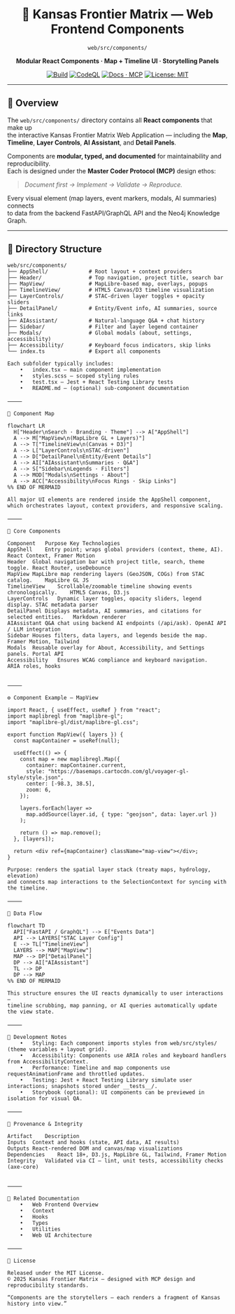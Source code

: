 <div align="center">

# 🧩 Kansas Frontier Matrix — Web Frontend Components  
`web/src/components/`

**Modular React Components · Map + Timeline UI · Storytelling Panels**

[![Build](https://img.shields.io/github/actions/workflow/status/bartytime4life/Kansas-Frontier-Matrix/ci.yml?label=Build)](../../../../.github/workflows/ci.yml)
[![CodeQL](https://img.shields.io/github/actions/workflow/status/bartytime4life/Kansas-Frontier-Matrix/codeql.yml?label=CodeQL)](../../../../.github/workflows/codeql.yml)
[![Docs · MCP](https://img.shields.io/badge/Docs-MCP-green)](../../../../docs/)
[![License: MIT](https://img.shields.io/badge/License-MIT-blue.svg)](../../../../LICENSE)

</div>

---

## 🧭 Overview

The `web/src/components/` directory contains all **React components** that make up  
the interactive Kansas Frontier Matrix Web Application — including the **Map**,  
**Timeline**, **Layer Controls**, **AI Assistant**, and **Detail Panels**.

Components are **modular, typed, and documented** for maintainability and reproducibility.  
Each is designed under the **Master Coder Protocol (MCP)** design ethos:  
> _Document first → Implement → Validate → Reproduce._

Every visual element (map layers, event markers, modals, AI summaries) connects  
to data from the backend FastAPI/GraphQL API and the Neo4j Knowledge Graph.

---

## 🧱 Directory Structure

```text
web/src/components/
├── AppShell/             # Root layout + context providers
├── Header/               # Top navigation, project title, search bar
├── MapView/              # MapLibre-based map, overlays, popups
├── TimelineView/         # HTML5 Canvas/D3 timeline visualization
├── LayerControls/        # STAC-driven layer toggles + opacity sliders
├── DetailPanel/          # Entity/Event info, AI summaries, source links
├── AIAssistant/          # Natural-language Q&A + chat history
├── Sidebar/              # Filter and layer legend container
├── Modals/               # Global modals (about, settings, accessibility)
├── Accessibility/        # Keyboard focus indicators, skip links
└── index.ts              # Export all components

Each subfolder typically includes:
	•	index.tsx — main component implementation
	•	styles.scss — scoped styling rules
	•	test.tsx — Jest + React Testing Library tests
	•	README.md — (optional) sub-component documentation

⸻

🎨 Component Map

flowchart LR
  H["Header\nSearch · Branding · Theme"] --> A["AppShell"]
  A --> M["MapView\n(MapLibre GL + Layers)"]
  A --> T["TimelineView\n(Canvas + D3)"]
  A --> L["LayerControls\nSTAC-driven"]
  A --> D["DetailPanel\nEntity/Event Details"]
  A --> AI["AIAssistant\nSummaries · Q&A"]
  A --> S["Sidebar\nLegends · Filters"]
  A --> MOD["Modals\nSettings · About"]
  A --> ACC["Accessibility\nFocus Rings · Skip Links"]
%% END OF MERMAID

All major UI elements are rendered inside the AppShell component,
which orchestrates layout, context providers, and responsive scaling.

⸻

🧩 Core Components

Component	Purpose	Key Technologies
AppShell	Entry point; wraps global providers (context, theme, AI).	React Context, Framer Motion
Header	Global navigation bar with project title, search, theme toggle.	React Router, useDebounce
MapView	MapLibre map rendering layers (GeoJSON, COGs) from STAC catalog.	MapLibre GL JS
TimelineView	Scrollable/zoomable timeline showing events chronologically.	HTML5 Canvas, D3.js
LayerControls	Dynamic layer toggles, opacity sliders, legend display.	STAC metadata parser
DetailPanel	Displays metadata, AI summaries, and citations for selected entities.	Markdown renderer
AIAssistant	Q&A chat using backend AI endpoints (/api/ask).	OpenAI API / LLM integration
Sidebar	Houses filters, data layers, and legends beside the map.	Framer Motion, Tailwind
Modals	Reusable overlay for About, Accessibility, and Settings panels.	Portal API
Accessibility	Ensures WCAG compliance and keyboard navigation.	ARIA roles, hooks


⸻

⚙️ Component Example — MapView

import React, { useEffect, useRef } from "react";
import maplibregl from "maplibre-gl";
import "maplibre-gl/dist/maplibre-gl.css";

export function MapView({ layers }) {
  const mapContainer = useRef(null);

  useEffect(() => {
    const map = new maplibregl.Map({
      container: mapContainer.current,
      style: "https://basemaps.cartocdn.com/gl/voyager-gl-style/style.json",
      center: [-98.3, 38.5],
      zoom: 6,
    });

    layers.forEach(layer =>
      map.addSource(layer.id, { type: "geojson", data: layer.url })
    );

    return () => map.remove();
  }, [layers]);

  return <div ref={mapContainer} className="map-view"></div>;
}

Purpose: renders the spatial layer stack (treaty maps, hydrology, elevation)
and connects map interactions to the SelectionContext for syncing with the timeline.

⸻

🧠 Data Flow

flowchart TD
  API["FastAPI / GraphQL"] --> E["Events Data"]
  API --> LAYERS["STAC Layer Config"]
  E --> TL["TimelineView"]
  LAYERS --> MAP["MapView"]
  MAP --> DP["DetailPanel"]
  DP --> AI["AIAssistant"]
  TL --> DP
  DP --> MAP
%% END OF MERMAID

This structure ensures the UI reacts dynamically to user interactions —
timeline scrubbing, map panning, or AI queries automatically update the view state.

⸻

🧩 Development Notes
	•	Styling: Each component imports styles from web/src/styles/ (theme variables + layout grid).
	•	Accessibility: Components use ARIA roles and keyboard handlers from AccessibilityContext.
	•	Performance: Timeline and map components use requestAnimationFrame and throttled updates.
	•	Testing: Jest + React Testing Library simulate user interactions; snapshots stored under __tests__/.
	•	Storybook (optional): UI components can be previewed in isolation for visual QA.

⸻

🧾 Provenance & Integrity

Artifact	Description
Inputs	Context and hooks (state, API data, AI results)
Outputs	React-rendered DOM and canvas/map visualizations
Dependencies	React 18+, D3.js, MapLibre GL, Tailwind, Framer Motion
Integrity	Validated via CI — lint, unit tests, accessibility checks (axe-core)


⸻

🔗 Related Documentation
	•	Web Frontend Overview
	•	Context
	•	Hooks
	•	Types
	•	Utilities
	•	Web UI Architecture

⸻

📜 License

Released under the MIT License.
© 2025 Kansas Frontier Matrix — designed with MCP design and reproducibility standards.

“Components are the storytellers — each renders a fragment of Kansas history into view.”

